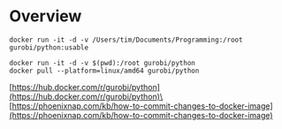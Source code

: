 # Overview

```
docker run -it -d -v /Users/tim/Documents/Programming:/root gurobi/python:usable
```
```
docker run -it -d -v $(pwd):/root gurobi/python
docker pull --platform=linux/amd64 gurobi/python
```
[https://hub.docker.com/r/gurobi/python](https://hub.docker.com/r/gurobi/python)\
[https://phoenixnap.com/kb/how-to-commit-changes-to-docker-image](https://phoenixnap.com/kb/how-to-commit-changes-to-docker-image)
